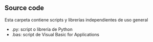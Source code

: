 ## Source code

Esta carpeta contiene scripts y librerías independientes de uso general

* .py: script o librería de Python
* .bas: script de Visual Basic for Applications
